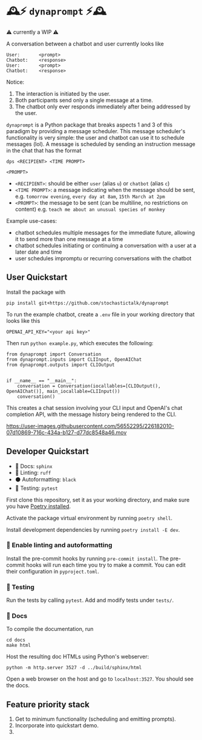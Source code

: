 # 🕰️⚡ `dynaprompt` ⚡🕰️

⚠️ currently a WIP ⚠️

A conversation between a chatbot and user currently looks like
```
User:       <prompt>
Chatbot:    <response>
User:       <prompt>
Chatbot:    <response>
```
Notice:
1. The interaction is initiated by the user.
2. Both participants send only a single message at a time.
3. The chatbot only ever responds immediately after being addressed by the user. 

`dynaprompt` is a Python package that breaks aspects 1 and 3 of this paradigm by providing a message scheduler. This message scheduler's functionality is very simple: the user and chatbot can use it to schedule messages (lol). A message is scheduled by sending an instruction message in the chat that has the format
```
dps <RECIPIENT> <TIME PROMPT>

<PROMPT>
```
- `<RECIPIENT>`: should be either `user` (alias `u`) or `chatbot` (alias `c`)
- `<TIME PROMPT>`: a message indicating when the message should be sent, e.g. `tomorrow evening`, `every day at 8am`, `15th March at 2pm`
- `<PROMPT>`: the message to be sent (can be multiline, no restrictions on content) e.g. `teach me about an unusual species of monkey`

Example use-cases:
* chatbot schedules multiple messages for the immediate future, allowing it to send more than one message at a time
* chatbot schedules initiating or continuing a conversation with a user at a later date and time
* user schedules impromptu or recurring conversations with the chatbot

## User Quickstart

Install the package with
```
pip install git+https://github.com/stochastictalk/dynaprompt
```

To run the example chatbot, create a `.env` file in your working directory that looks like this
```
OPENAI_API_KEY="<your api key>"
```
Then run `python example.py`, which executes the following:
```
from dynaprompt import Conversation
from dynaprompt.inputs import CLIInput, OpenAIChat
from dynaprompt.outputs import CLIOutput


if __name__ == "__main__":
    conversation = Conversation(iocallables=[CLIOutput(), OpenAIChat()], main_iocallable=CLIInput())
    conversation()
```
This creates a chat session involving your CLI input and OpenAI's chat completion API, with the message history being rendered to the CLI.


https://user-images.githubusercontent.com/56552295/226182010-07d10869-716c-434a-b127-d77dc8548a46.mov




## Developer Quickstart

- 📜 Docs: `sphinx`
- 🧰 Linting: `ruff`
- ⚫ Autoformatting: `black`
- 🧪 Testing: `pytest`

First clone this repository, set it as your working directory, and make sure you have [Poetry installed](https://python-poetry.org/docs/).

Activate the package virtual environment by running `poetry shell`. 

Install development dependencies by running `poetry install -E dev`.


### 🧰  Enable linting and autoformatting

Install the pre-commit hooks by running `pre-commit install`. The pre-commit hooks will run each time you try to make a commit. You can edit their configuration in `pyproject.toml`.

### 🧪 Testing  

Run the tests by calling `pytest`. Add and modify tests under `tests/`.

### 📜 Docs

To compile the documentation, run
```
cd docs
make html
```
Host the resulting doc HTMLs using Python's webserver:
```
python -m http.server 3527 -d ../build/sphinx/html
``` 
Open a web browser on the host and go to `localhost:3527`. You should see the docs.

## Feature priority stack

1. Get to minimum functionality (scheduling and emitting prompts).
2. Incorporate into quickstart demo.
2. 
